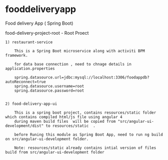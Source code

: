 # fooddeliveryapp
Food delivery App ( Spring Boot)

food-delivery-project-root - Root Proect

	1) restaurant-service

		This is a Spring Boot microservice along with activiti BPM framework.

		for data base connection , need to chnage details in application.properties

		spring.datasource.url=jdbc:mysql://localhost:3306/foodappdb?autoReconnect=true
		spring.datasource.username=root
		spring.datasource.password=root


	2) food-delivery-app-ui

		This is a spring boot project, contains resources/static folder which contains compiled html/js file using angular 4
		during maven build files  will be copied from "src/angular-ui-development/dist" to resources/static  .

		before Runing this module as Spring Boot App, need to run ng build on src/angular-ui-development folder. 

		Note: resources/static already contains intial version of files build from src/angular-ui-development folder



